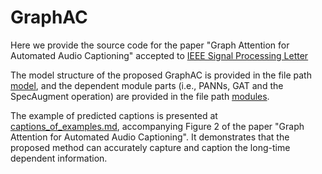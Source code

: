 # GraphAC
Here we provide the source code for the paper "Graph Attention for Automated Audio Captioning" accepted to [IEEE Signal Processing Letter]()

The model structure of the proposed GraphAC is provided in the file path [model](./model/), and the dependent module parts (i.e., PANNs, GAT and the SpecAugment operation) are provided in the file path [modules](./modules/).

The example of predicted captions is presented at [captions_of_examples.md](captions_of_examples.md), accompanying Figure 2 of the paper "Graph Attention for Automated Audio Captioning". It demonstrates that the proposed method can accurately capture and caption the long-time dependent information.
